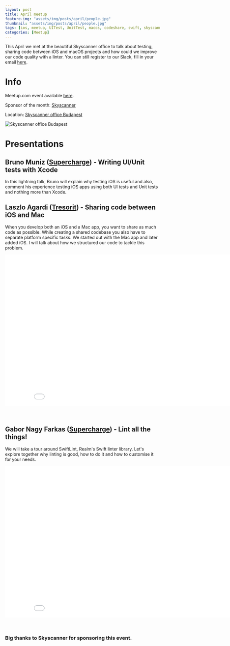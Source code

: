```yaml
---
layout: post
title: April meetup
feature-img: "assets/img/posts/april/people.jpg"
thumbnail: "assets/img/posts/april/people.jpg"
tags: [ios, meetup, UITest, UnitTest, macos, codeshare, swift, skyscanner, supercharge, tresorit]
categories: [Meetup]
---
```


This April we met at the beautiful Skyscanner office to talk about testing, sharing code between iOS and macOS projects and how could we improve our code quality with a linter. You can still register to our Slack, fill in your email [here](https://docs.google.com/forms/d/e/1FAIpQLSer4nuTbTsRel6bUrgzKBYQAiGgN9yPZUWBJ6XH7CF6rFLXzA/viewform).

# Info

Meetup.com event available [here](https://www.meetup.com/NSBudapest/events/249705891/).

Sponsor of the month: [Skyscanner](https://www.skyscanner.net/jobs/offices/budapest/)

Location: [Skyscanner office Budapest](https://goo.gl/maps/5k96gWUPv6z)

![Skyscanner office Budapest](http://static1.architectforum.hu/files2012/n00/02/86/78/mg-2369.jpg)

# Presentations

## Bruno Muniz ([Supercharge](https://www.supercharge.io)) - Writing UI/Unit tests with Xcode

In this lightning talk, Bruno will explain why testing iOS is useful and also, comment his experience testing iOS apps using both UI tests and Unit tests and nothing more than Xcode.

## Laszlo Agardi ([Tresorit](https://tresorit.com)) - Sharing code between iOS and Mac

When you develop both an iOS and a Mac app, you want to share as much code as possible. While creating a shared codebase you also have to separate platform specific tasks. We started out with the Mac app and later added iOS. I will talk about how we structured our code to tackle this problem.

<div class="aspect-ratio"><iframe width="875" height="493" src="//speakerdeck.com/player/b2f386bebaeb4cf1a90ecbd58f0e45db" frameborder="0" allowfullscreen scrolling="no"></iframe></div>
<br><br>

## Gabor Nagy Farkas ([Supercharge](https://www.supercharge.io)) - Lint all the things!

We will take a tour around SwiftLint, Realm's Swift linter library. Let's explore together why linting is good, how to do it and how to customise it for your needs.

<div class="aspect-ratio"><iframe width="875" height="493" src="//speakerdeck.com/player/18906bc932d74d038f5facba01a10cbe" frameborder="0" allowfullscreen scrolling="no"></iframe></div>
<br><br>

### Big thanks to Skyscanner for sponsoring this event.